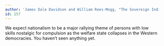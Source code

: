 ```yaml
---
author: 'James Dale Davidson and William Rees-Mogg, "The Sovereign Individual"'
id: 157
---
```


We expect nationalism to be a major rallying theme of persons with low skills nostalgic for compulsion as the welfare state collapses in the Western democracies. You haven’t seen anything yet.